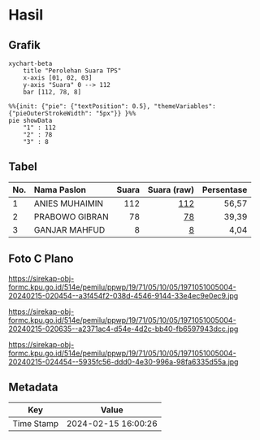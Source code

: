 # Hasil

## Grafik

```mermaid
xychart-beta
    title "Perolehan Suara TPS"
    x-axis [01, 02, 03]
    y-axis "Suara" 0 --> 112
    bar [112, 78, 8]
```

```mermaid
%%{init: {"pie": {"textPosition": 0.5}, "themeVariables": {"pieOuterStrokeWidth": "5px"}} }%%
pie showData
    "1" : 112
    "2" : 78
    "3" : 8
```

## Tabel

| No. | Nama Paslon    | Suara | Suara (raw) | Persentase |
|:--- |:-------------- | -----:| -----------:| ----------:|
| 1   | ANIES MUHAIMIN | 112   | [112][p-1]  | 56,57      |
| 2   | PRABOWO GIBRAN | 78    | [78][p-2]   | 39,39      |
| 3   | GANJAR MAHFUD  | 8     | [8][p-3]    | 4,04       |


[p-1]: https://github.com/gigit-pemilu/pemilu-2024-19-kepulauan-bangka-belitung/blob/main/pilpres/hitung-suara/sub/19-kepulauan-bangka-belitung/sub/71-kota-pangkal-pinang/sub/05-gerunggang/sub/1005-tua-tunu-indah/sub/004-tps/sub/paslon-1.txt
[p-2]: https://github.com/gigit-pemilu/pemilu-2024-19-kepulauan-bangka-belitung/blob/main/pilpres/hitung-suara/sub/19-kepulauan-bangka-belitung/sub/71-kota-pangkal-pinang/sub/05-gerunggang/sub/1005-tua-tunu-indah/sub/004-tps/sub/paslon-2.txt
[p-3]: https://github.com/gigit-pemilu/pemilu-2024-19-kepulauan-bangka-belitung/blob/main/pilpres/hitung-suara/sub/19-kepulauan-bangka-belitung/sub/71-kota-pangkal-pinang/sub/05-gerunggang/sub/1005-tua-tunu-indah/sub/004-tps/sub/paslon-3.txt

## Foto C Plano

https://sirekap-obj-formc.kpu.go.id/514e/pemilu/ppwp/19/71/05/10/05/1971051005004-20240215-020454--a3f454f2-038d-4546-9144-33e4ec9e0ec9.jpg

https://sirekap-obj-formc.kpu.go.id/514e/pemilu/ppwp/19/71/05/10/05/1971051005004-20240215-020635--a2371ac4-d54e-4d2c-bb40-fb6597943dcc.jpg

https://sirekap-obj-formc.kpu.go.id/514e/pemilu/ppwp/19/71/05/10/05/1971051005004-20240215-024454--5935fc56-ddd0-4e30-996a-98fa6335d55a.jpg


## Metadata

| Key        | Value               |
| ---------- | ------------------- |
| Time Stamp | 2024-02-15 16:00:26 |



